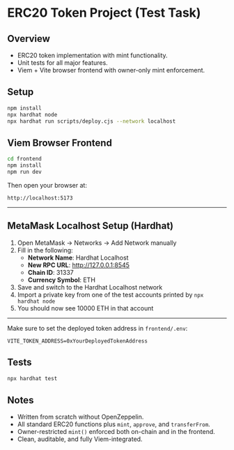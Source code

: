 # ERC20 Token Project (Test Task)

## Overview
- ERC20 token implementation with mint functionality.
- Unit tests for all major features.
- Viem + Vite browser frontend with owner-only mint enforcement.

## Setup
```bash
npm install
npx hardhat node
npx hardhat run scripts/deploy.cjs --network localhost
```


## Viem Browser Frontend
```bash
cd frontend
npm install
npm run dev
```

Then open your browser at:

```
http://localhost:5173
```
---

## MetaMask Localhost Setup (Hardhat)

1. Open MetaMask → Networks → Add Network manually
2. Fill in the following:
   - **Network Name**: Hardhat Localhost
   - **New RPC URL**: http://127.0.0.1:8545
   - **Chain ID**: 31337
   - **Currency Symbol**: ETH
3. Save and switch to the Hardhat Localhost network
4. Import a private key from one of the test accounts printed by `npx hardhat node`
5. You should now see 10000 ETH in that account

---

Make sure to set the deployed token address in `frontend/.env`:
```env
VITE_TOKEN_ADDRESS=0xYourDeployedTokenAddress
```

## Tests
```bash
npx hardhat test
```

## Notes
- Written from scratch without OpenZeppelin.
- All standard ERC20 functions plus `mint`, `approve`, and `transferFrom`.
- Owner-restricted `mint()` enforced both on-chain and in the frontend.
- Clean, auditable, and fully Viem-integrated.
